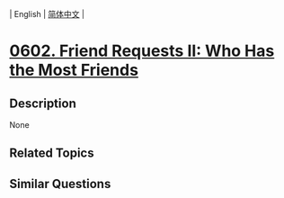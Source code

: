 
| English | [简体中文](README.md) |
# [0602. Friend Requests II: Who Has the Most Friends](https://leetcode-cn.com/problems/friend-requests-ii-who-has-the-most-friends/)
## Description
None
## Related Topics

## Similar Questions

